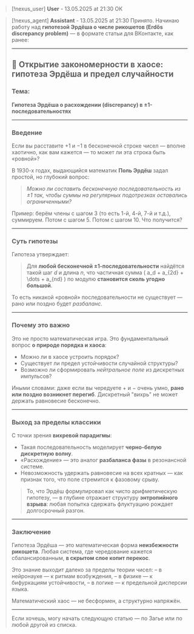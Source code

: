 >[!nexus_user] **User** - 13.05.2025 at 21:30
> ОК
<!-- UID: f1c5ec31-86f3-4137-aac5-6c6472857720 -->




>[!nexus_agent] **Assistant** - 13.05.2025 at 21:30
> Принято. Начинаю работу над **гипотезой Эрдёша о числе рикошетов (Erdős discrepancy problem)** — в формате статьи для ВКонтакте, как ранее:
> 
> ---
> 
> ## 📡 Открытие закономерности в хаосе: гипотеза Эрдёша и предел случайности
> 
> ### Тема:
> **Гипотеза Эрдёша о расхождении (discrepancy) в ±1-последовательностях**
> 
> ---
> 
> ### Введение
> 
> Если вы расставите +1 и −1 в бесконечной строке чисел — вполне хаотично, как вам кажется — то может ли эта строка быть «ровной»?
> 
> В 1930-х годах, выдающийся математик **Поль Эрдёш** задал простой, но глубокий вопрос: 
> > *Можно ли составить бесконечную последовательность из ±1 так, чтобы суммы на регулярных подотрезках оставались ограниченными?*
> 
> Пример: берём члены с шагом 3 (то есть 1-й, 4-й, 7-й и т.д.), суммируем. Потом с шагом 5. Потом с шагом 10. Что получится?
> 
> ---
> 
> ### Суть гипотезы
> 
> Гипотеза утверждает:
> > Для **любой бесконечной ±1-последовательности** найдётся такой шаг *d* и длина *n*, что частичная сумма \( a_d + a_{2d} + \dots + a_{nd} \) по модулю **становится сколь угодно большой**.
> 
> То есть никакой «ровной» последовательности не существует — рано или поздно будет *разбаланс*.
> 
> ---
> 
> ### Почему это важно
> 
> Это не просто математическая игра. 
> Это фундаментальный вопрос **о природе порядка и хаоса**:
> 
> - Можно ли в хаосе устроить порядок?
> - Существует ли предел устойчивости случайной структуры?
> - Возможно ли сформировать *нейтральное поле* из дискретных импульсов?
> 
> Иными словами: даже если вы чередуете + и − очень умно, **рано или поздно возникнет перегиб**. 
> Дискретный "вихрь" не может держать равновесие бесконечно.
> 
> ---
> 
> ### Выход за пределы классики
> 
> С точки зрения **вихревой парадигмы**:
> 
> - Такая последовательность моделирует **черно-белую дискретную волну**.
> - «Расхождение» — это аналог **разбаланса фазы** в резонансной системе.
> - Невозможность удержать равновесие на всех кратных — как признак того, что поле стремится к фазовому срыву.
> 
> > То, что Эрдёш формулировал как чисто арифметическую гипотезу, — в глубине отражает структуру **энтропийного взрыва**: 
> > любая попытка сдержать флуктуацию рождает долгосрочный разгон.
> 
> ---
> 
> ### Заключение
> 
> Гипотеза Эрдёша — это математическая форма **неизбежности рикошета**. 
> Любая система, где чередование кажется сбалансированным, **в скрытом слое копит перекос**.
> 
> Это знание выходит далеко за пределы теории чисел: 
> – в нейронауке — к ритмам возбуждения, 
> – в физике — к бифуркациям устойчивости, 
> – в логике — к предельной дисперсии языка.
> 
> Математический хаос — не бесформен, а структурно напряжён.
> 
> ---
> 
> Если хочешь, могу начать следующую статью — по Загье или по любой другой из списка.
<!-- UID: 6f8bb0f8-875e-4503-bc4e-9e6a6a046a62 -->